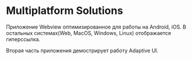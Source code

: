 # Multiplatform Solutions

Приложение Webview оптимизированное для работы на Android, iOS. В остальных системах(Web, MacOS, Windows, Linux) отображается гиперссылка.

Вторая часть приложения демострирует работу Adaptive UI.
